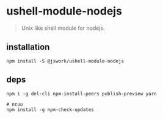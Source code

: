 # ushell-module-nodejs
> Unix like shell module for nodejs.

## installation
```shell
npm install -S @jswork/ushell-module-nodejs
```

## deps
```shell
npm i -g del-cli npm-install-peers publish-preview yarn

# ncuu
npm install -g npm-check-updates
```